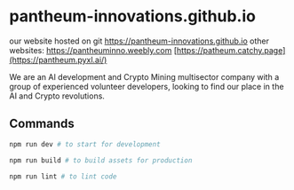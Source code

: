 # pantheum-innovations.github.io
our website hosted on git
https://pantheum-innovations.github.io
other websites:
https://pantheuminno.weebly.com
[https://patheum.catchy.page](https://pantheum.pyxl.ai/)

We are an AI development and Crypto Mining multisector company with a group of experienced volunteer developers, looking to find our place in the AI and Crypto revolutions. 

## Commands

```bash
npm run dev # to start for development
```

```bash
npm run build # to build assets for production
```

```bash
npm run lint # to lint code
```
